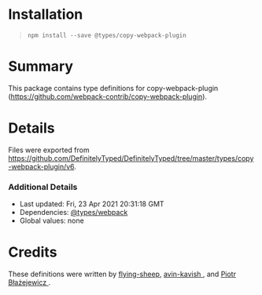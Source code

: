 # Installation
> `npm install --save @types/copy-webpack-plugin`

# Summary
This package contains type definitions for copy-webpack-plugin (https://github.com/webpack-contrib/copy-webpack-plugin).

# Details
Files were exported from https://github.com/DefinitelyTyped/DefinitelyTyped/tree/master/types/copy-webpack-plugin/v6.

### Additional Details
 * Last updated: Fri, 23 Apr 2021 20:31:18 GMT
 * Dependencies: [@types/webpack](https://npmjs.com/package/@types/webpack)
 * Global values: none

# Credits
These definitions were written by [flying-sheep](https://github.com/flying-sheep), [avin-kavish ](https://github.com/avin-kavish), and [Piotr Błażejewicz ](https://github.com/peterblazejewicz).
